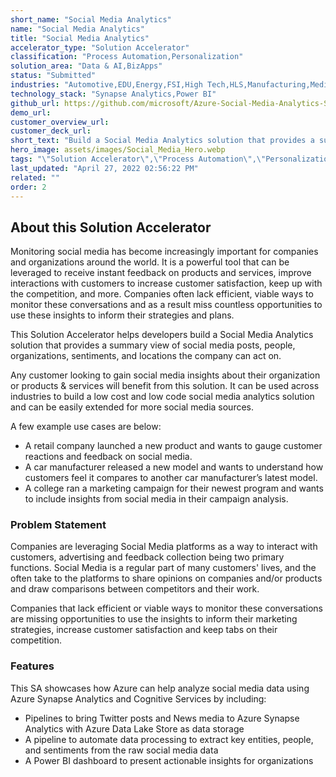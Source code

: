 ```yaml
---
short_name: "Social Media Analytics"
name: "Social Media Analytics"
title: "Social Media Analytics"
accelerator_type: "Solution Accelerator"
classification: "Process Automation,Personalization"
solution_area: "Data & AI,BizApps"
status: "Submitted"
industries: "Automotive,EDU,Energy,FSI,High Tech,HLS,Manufacturing,Media and Entertainment,Professional Services,Retail,SLG,Horizontal"
technology_stack: "Synapse Analytics,Power BI"
github_url: https://github.com/microsoft/Azure-Social-Media-Analytics-Solution-Accelerator/
demo_url: 
customer_overview_url: 
customer_deck_url: 
short_text: "Build a Social Media Analytics solution that provides a summary view of social media posts, people, organizations, sentiments, and locations the company can act on."
hero_image: assets/images/Social_Media_Hero.webp
tags: "\"Solution Accelerator\",\"Process Automation\",\"Personalization\",\"Automotive\",\"EDU\",\"Energy\",\"FSI\",\"High Tech\",\"HLS\",\"Manufacturing\",\"Media and Entertainment\",\"Professional Services\",\"Retail\",\"SLG\",\"Horizontal\",\"Synapse Analytics\",\"Power BI\",\"Data & AI\",\"BizApps\""
last_updated: "April 27, 2022 02:56:22 PM"
related: ""
order: 2
---
```

## About this Solution Accelerator

Monitoring social media has become increasingly important for companies and organizations around the world.  It is a powerful tool that can be leveraged to receive instant feedback on products and services, improve interactions with customers to increase customer satisfaction, keep up with the competition, and more.  Companies often lack efficient, viable ways to monitor these conversations and as a result miss countless opportunities to use these insights to inform their strategies and plans.

This Solution Accelerator helps developers build a Social Media Analytics solution that provides a summary view of social media posts, people, organizations, sentiments, and locations the company can act on.

Any customer looking to gain social media insights about their organization or products & services will benefit from this solution.  It can be used across industries to build a low cost and low code social media analytics solution and can be easily extended for more social media sources.

A few example use cases are below:

* A retail company launched a new product and wants to gauge customer reactions and feedback on social media.
* A car manufacturer released a new model and wants to understand how customers feel it compares to another car manufacturer’s latest model.
* A college ran a marketing campaign for their newest program and wants to include insights from social media in their campaign analysis.

### Problem Statement

Companies are leveraging Social Media platforms as a way to interact with customers, advertising and feedback collection being two primary functions. Social Media is a regular part of many customers' lives, and the often take to the platforms to share opinions on companies and/or products and draw comparisons between competitors and their work.

Companies that lack efficient or viable ways to monitor these conversations are missing opportunities to use the insights to inform their marketing strategies, increase customer satisfaction and keep tabs on their competition.

### Features

This SA showcases how Azure can help analyze social media data using Azure Synapse Analytics and Cognitive Services by including:

* Pipelines to bring Twitter posts and News media to Azure Synapse Analytics with Azure Data Lake Store as data storage
* A pipeline to automate data processing to extract key entities, people, and sentiments from the raw social media data
* A Power BI dashboard to present actionable insights for organizations
